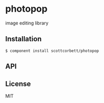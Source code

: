 
# photopop

  image editing library

## Installation

    $ component install scottcorbett/photopop

## API

   

## License

  MIT
